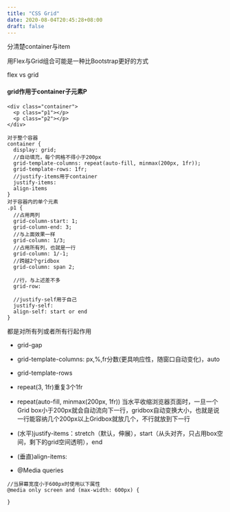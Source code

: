 ```yaml
---
title: "CSS Grid"
date: 2020-08-04T20:45:28+08:00
draft: false
---
```


分清楚container与item

用Flex与Grid组合可能是一种比Bootstrap更好的方式

flex vs grid

#### grid作用于container子元素P
```
<div class="container">
  <p class="p1"></p>
  <p class="p2"></p>
</div>

对于整个容器
container {
  display: grid;
  //自动填充，每个网格不得小于200px
  grid-template-columns: repeat(auto-fill, minmax(200px, 1fr));
  grid-template-rows: 1fr;
  //justify-items用于container
  justify-items: 
  align-items
}
对于容器内的单个元素
.p1 {
  //占用两列
  grid-column-start: 1;
  grid-column-end: 3;
  //与上面效果一样
  grid-column: 1/3;
  //占用所有列，也就是一行
  grid-column: 1/-1;
  //跨越2个gridbox
  grid-column: span 2;

  //行，与上述差不多
  grid-row: 

  //justify-self用于自己
  justify-self:
  align-self: start or end
}
```
都是对所有列或者所有行起作用
- grid-gap
- grid-template-columns: px,%,fr分数(更具响应性，随窗口自动变化)，auto
- grid-template-rows
- repeat(3, 1fr)重复3个1fr
- repeat(auto-fill, minmax(200px, 1fr)) 当水平收缩浏览器页面时，一旦一个Grid box小于200px就会自动流向下一行，gridbox自动变换大小，也就是说一行能容纳几个200px以上Gridbox就放几个，不行就放到下一行
- (水平)justify-items：stretch（默认，伸展），start（从头对齐，只占用box空间，剩下的grid空间透明），end
- (垂直)align-items:

- @Media queries
```
//当屏幕宽度小于600px时使用以下属性
@media only screen and (max-width: 600px) {
  
}
```